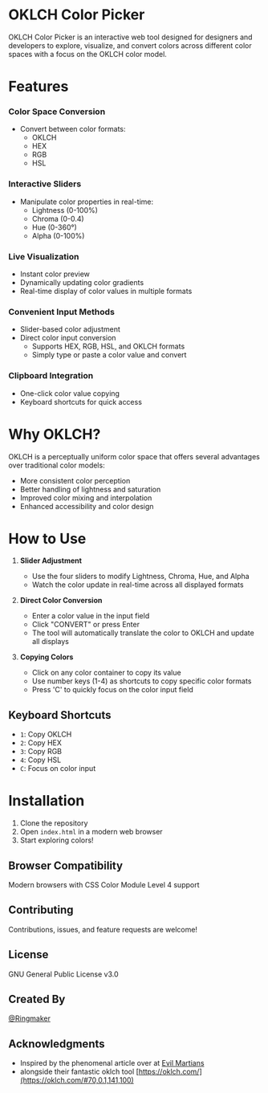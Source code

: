 # OKLCH Color Picker

OKLCH Color Picker is an interactive web tool designed for designers and developers to explore, visualize, and convert colors across different color spaces with a focus on the OKLCH color model.

# Features

### Color Space Conversion

- Convert between color formats:
  - OKLCH
  - HEX
  - RGB
  - HSL

### Interactive Sliders

- Manipulate color properties in real-time:
  - Lightness (0-100%)
  - Chroma (0-0.4)
  - Hue (0-360°)
  - Alpha (0-100%)

### Live Visualization

- Instant color preview
- Dynamically updating color gradients
- Real-time display of color values in multiple formats

### Convenient Input Methods

- Slider-based color adjustment
- Direct color input conversion
  - Supports HEX, RGB, HSL, and OKLCH formats
  - Simply type or paste a color value and convert

### Clipboard Integration

- One-click color value copying
- Keyboard shortcuts for quick access

# Why OKLCH?

OKLCH is a perceptually uniform color space that offers several advantages over traditional color models:

- More consistent color perception
- Better handling of lightness and saturation
- Improved color mixing and interpolation
- Enhanced accessibility and color design

# How to Use

1. **Slider Adjustment**

   - Use the four sliders to modify Lightness, Chroma, Hue, and Alpha
   - Watch the color update in real-time across all displayed formats

2. **Direct Color Conversion**

   - Enter a color value in the input field
   - Click "CONVERT" or press Enter
   - The tool will automatically translate the color to OKLCH and update all displays

3. **Copying Colors**
   - Click on any color container to copy its value
   - Use number keys (1-4) as shortcuts to copy specific color formats
   - Press 'C' to quickly focus on the color input field

## Keyboard Shortcuts

- `1`: Copy OKLCH
- `2`: Copy HEX
- `3`: Copy RGB
- `4`: Copy HSL
- `C`: Focus on color input

# Installation

1. Clone the repository
2. Open `index.html` in a modern web browser
3. Start exploring colors!

## Browser Compatibility

Modern browsers with CSS Color Module Level 4 support

## Contributing

Contributions, issues, and feature requests are welcome!

## License

GNU General Public License v3.0

## Created By

[@Ringmaker](https://github.com/cmRingmaker)

## Acknowledgments

- Inspired by the phenomenal article over at [Evil Martians](https://evilmartians.com/chronicles/oklch-in-css-why-quit-rgb-hsl)
- alongside their fantastic oklch tool [https://oklch.com/](https://oklch.com/#70,0.1,141,100)

